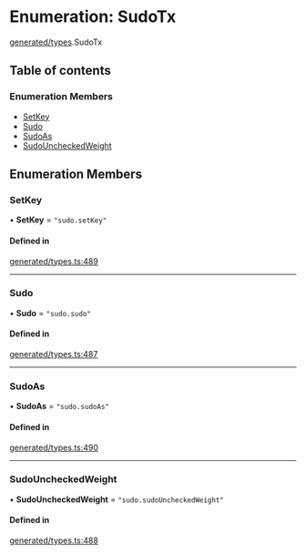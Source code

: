 # Enumeration: SudoTx

[generated/types](../wiki/generated.types).SudoTx

## Table of contents

### Enumeration Members

- [SetKey](../wiki/generated.types.SudoTx#setkey)
- [Sudo](../wiki/generated.types.SudoTx#sudo)
- [SudoAs](../wiki/generated.types.SudoTx#sudoas)
- [SudoUncheckedWeight](../wiki/generated.types.SudoTx#sudouncheckedweight)

## Enumeration Members

### SetKey

• **SetKey** = ``"sudo.setKey"``

#### Defined in

[generated/types.ts:489](https://github.com/PolymeshAssociation/polymesh-sdk/blob/339b7503/src/generated/types.ts#L489)

___

### Sudo

• **Sudo** = ``"sudo.sudo"``

#### Defined in

[generated/types.ts:487](https://github.com/PolymeshAssociation/polymesh-sdk/blob/339b7503/src/generated/types.ts#L487)

___

### SudoAs

• **SudoAs** = ``"sudo.sudoAs"``

#### Defined in

[generated/types.ts:490](https://github.com/PolymeshAssociation/polymesh-sdk/blob/339b7503/src/generated/types.ts#L490)

___

### SudoUncheckedWeight

• **SudoUncheckedWeight** = ``"sudo.sudoUncheckedWeight"``

#### Defined in

[generated/types.ts:488](https://github.com/PolymeshAssociation/polymesh-sdk/blob/339b7503/src/generated/types.ts#L488)
